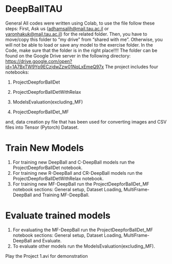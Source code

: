 # DeepBallTAU
General
All codes were written using Colab, to use the file follow these steps:
First, Ask us (adhamsalih@mail.tau.ac.il or yaronhakuk@mail.tau.ac.il) for the related folder.
Then, you have to move/copy this folder to “my drive” from “shared with me”. Otherwise, you will not be able to load or save any model to the exercise folder.
In the Code, make sure that the folder is in the right place!!!!
The folder can be found on the Google Drive server in the following directory:
https://drive.google.com/open?id=1A7BxTW9Yp9ECzjdwZzw01NqLxEmeQ97x 
The project includes four notebooks:

1. ProjectDeepforBallDet 

2. ProjectDeepforBallDetWithRelax

3. ModelsEvaluation(excluding_MF)

4. ProjectDeepforBallDet_MF

and, data creation py file that has been used for converting images and CSV files into Tensor (Pytorch) Dataset.
# Train New Models
 
1. For training new DeepBall and C-DeepBall models  run the ProjectDeepforBallDet notebook.
2. For training new R-DeepBall and CR-DeepBall models  run the ProjectDeepforBallDetWithRelax notebook.
3. For training new MF-DeepBall run the ProjectDeepforBallDet_MF notebook sections: General setup, Dataset Loading, MultiFrame-DeepBall and Training MF-DeepBall.

# Evaluate trained models


1. For evaluating the MF-DeepBall run the ProjectDeepforBallDet_MF notebook sections: General setup, Dataset Loading, MultiFrame-DeepBall and Evaluate.
2. To evaluate other models run the ModelsEvaluation(excluding_MF).

Play the Project 1.avi for demonstration

